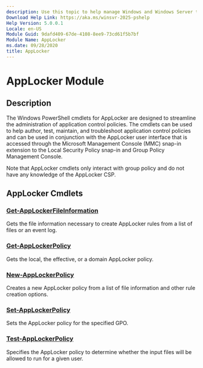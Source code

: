 ```yaml
---
description: Use this topic to help manage Windows and Windows Server technologies with Windows PowerShell.
Download Help Link: https://aka.ms/winsvr-2025-pshelp
Help Version: 5.0.0.1
Locale: en-US
Module Guid: 9dafd409-67de-4108-8ee9-73cd61f5b7bf
Module Name: AppLocker
ms.date: 09/28/2020
title: AppLocker
---
```


# AppLocker Module
## Description
The Windows PowerShell cmdlets for AppLocker are designed to streamline the administration of application control policies. The cmdlets can be used to help author, test, maintain, and troubleshoot application control policies and can be used in conjunction with the AppLocker user interface that is accessed through the Microsoft Management Console (MMC) snap-in extension to the Local Security Policy snap-in and Group Policy Management Console.

Note that AppLocker cmdlets only interact with group policy and do not have any knowledge of the AppLocker CSP.

## AppLocker Cmdlets
### [Get-AppLockerFileInformation](./Get-AppLockerFileInformation.md)
Gets the file information necessary to create AppLocker rules from a list of files or an event log.

### [Get-AppLockerPolicy](./Get-AppLockerPolicy.md)
Gets the local, the effective, or a domain AppLocker policy.

### [New-AppLockerPolicy](./New-AppLockerPolicy.md)
Creates a new AppLocker policy from a list of file information and other rule creation options.

### [Set-AppLockerPolicy](./Set-AppLockerPolicy.md)
Sets the AppLocker policy for the specified GPO.

### [Test-AppLockerPolicy](./Test-AppLockerPolicy.md)
Specifies the AppLocker policy to determine whether the input files will be allowed to run for a given user.

